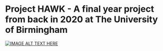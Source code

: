 # Project HAWK - A final year project from back in 2020 at The University of Birmingham


[![IMAGE ALT TEXT HERE](http://img.youtube.com/vi/G-JmU4yYcoE/3.jpg)](http://www.youtube.com/watch?v=G-JmU4yYcoE)
